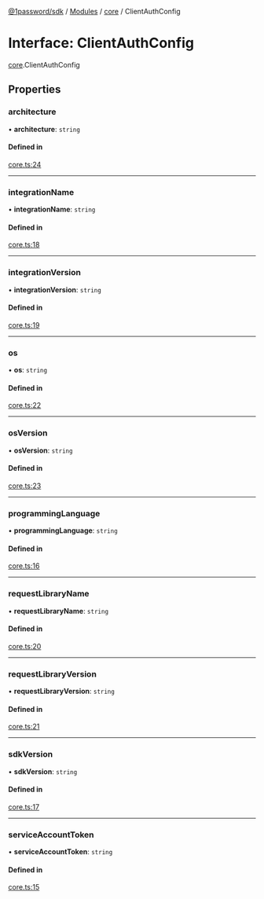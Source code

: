 [@1password/sdk](../README.md) / [Modules](../modules.md) / [core](../modules/core.md) / ClientAuthConfig

# Interface: ClientAuthConfig

[core](../modules/core.md).ClientAuthConfig

## Properties

### architecture

• **architecture**: `string`

#### Defined in

[core.ts:24](https://github.com/1Password/1password-js-sdk/blob/14cb468/client/src/core.ts#L24)

___

### integrationName

• **integrationName**: `string`

#### Defined in

[core.ts:18](https://github.com/1Password/1password-js-sdk/blob/14cb468/client/src/core.ts#L18)

___

### integrationVersion

• **integrationVersion**: `string`

#### Defined in

[core.ts:19](https://github.com/1Password/1password-js-sdk/blob/14cb468/client/src/core.ts#L19)

___

### os

• **os**: `string`

#### Defined in

[core.ts:22](https://github.com/1Password/1password-js-sdk/blob/14cb468/client/src/core.ts#L22)

___

### osVersion

• **osVersion**: `string`

#### Defined in

[core.ts:23](https://github.com/1Password/1password-js-sdk/blob/14cb468/client/src/core.ts#L23)

___

### programmingLanguage

• **programmingLanguage**: `string`

#### Defined in

[core.ts:16](https://github.com/1Password/1password-js-sdk/blob/14cb468/client/src/core.ts#L16)

___

### requestLibraryName

• **requestLibraryName**: `string`

#### Defined in

[core.ts:20](https://github.com/1Password/1password-js-sdk/blob/14cb468/client/src/core.ts#L20)

___

### requestLibraryVersion

• **requestLibraryVersion**: `string`

#### Defined in

[core.ts:21](https://github.com/1Password/1password-js-sdk/blob/14cb468/client/src/core.ts#L21)

___

### sdkVersion

• **sdkVersion**: `string`

#### Defined in

[core.ts:17](https://github.com/1Password/1password-js-sdk/blob/14cb468/client/src/core.ts#L17)

___

### serviceAccountToken

• **serviceAccountToken**: `string`

#### Defined in

[core.ts:15](https://github.com/1Password/1password-js-sdk/blob/14cb468/client/src/core.ts#L15)
